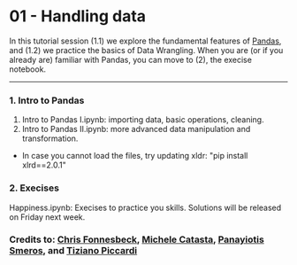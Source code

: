 # 01 - Handling data

In this tutorial session (1.1) we explore the fundamental features of [Pandas](http://pandas.pydata.org/), and (1.2) we practice the basics of Data Wrangling. When you are (or if you already are) familiar with Pandas, you can move to (2), the execise notebook.

---

### 1. Intro to Pandas

1. Intro to Pandas I.ipynb: importing data, basic operations, cleaning.
2. Intro to Pandas II.ipynb: more advanced data manipulation and transformation.

* In case you cannot load the files, try updating xldr: "pip install xlrd==2.0.1"

### 2. Execises

Happiness.ipynb: Execises to practice you skills. Solutions will be released on Friday next week.


### Credits to: [Chris Fonnesbeck](https://github.com/fonnesbeck), [Michele Catasta](https://github.com/pirroh), [Panayiotis Smeros](https://github.com/psmeros), and [Tiziano Piccardi](https://piccardi.me/)
